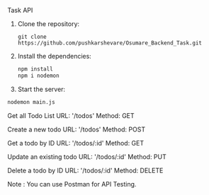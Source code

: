 Task API
1. Clone the repository:

    ```
    git clone https://github.com/pushkarshevare/Osumare_Backend_Task.git
    ```

2. Install the dependencies:

    ```sh
    npm install
    npm i nodemon
    ```
3. Start the server:

```sh
nodemon main.js
```

Get all Todo List
URL: '/todos'
Method: GET

Create a new todo
URL: '/todos'
Method: POST

Get a todo by ID
URL: '/todos/:id'
Method: GET

Update an existing todo
URL: '/todos/:id'
Method: PUT

Delete a todo by ID
URL: '/todos/:id'
Method: DELETE

Note : You can use Postman for API Testing.
